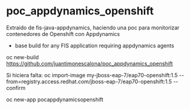 # poc_appdynamics_openshift
Extraido de fis-java-appdynamics, haciendo una poc para monitorizar contenedores de Openshift con Appdynamics

* base build for any FIS application requiring appdynamics agents


oc new-build https://github.com/juantimonescalona/poc_appdynamics_openshift

Si hiciera falta:
oc import-image my-jboss-eap-7/eap70-openshift:1.5 --from=registry.access.redhat.com/jboss-eap-7/eap70-openshift:1.5 --confirm

oc new-app pocappdynamicsopenshift
